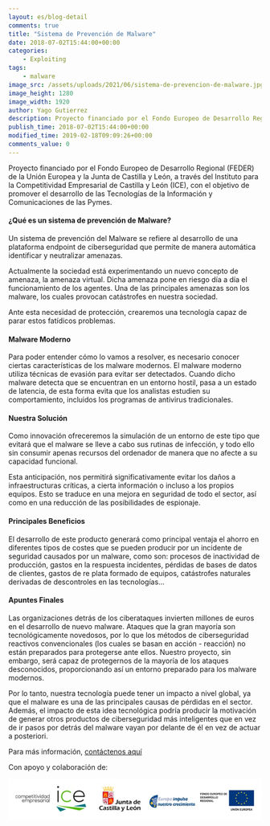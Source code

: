 ```yaml
---
layout: es/blog-detail
comments: true
title: "Sistema de Prevención de Malware"
date: 2018-07-02T15:44:00+00:00
categories:
    - Exploiting
tags:
    - malware
image_src: /assets/uploads/2021/06/sistema-de-prevencion-de-malware.jpg
image_height: 1280
image_width: 1920
author: Yago Gutierrez
description: Proyecto financiado por el Fondo Europeo de Desarrollo Regional (FEDER) de la Unión Europea y la Junta de Castilla y León, a través del Instituto para la Competitividad Empresarial de Castilla y León (ICE), con el objetivo de promover el desarrollo de las Tecnologías de la Información y Comunicaciones de las Pymes. 
publish_time: 2018-07-02T15:44:00+00:00
modified_time: 2019-02-18T09:09:26+00:00
comments_value: 0
---
```

Proyecto financiado por el Fondo Europeo de Desarrollo Regional (FEDER) de la Unión Europea y la Junta de Castilla y León, a través del Instituto para la Competitividad Empresarial de Castilla y León (ICE), con el objetivo de promover el desarrollo de las Tecnologías de la Información y Comunicaciones de las Pymes. 

#### **¿Qué es un sistema de prevención de Malware?**

Un sistema de prevención del Malware se refiere al desarrollo de una plataforma endpoint de ciberseguridad que permite de manera automática identificar y neutralizar amenazas.

Actualmente la sociedad está experimentando un nuevo concepto de amenaza, la amenaza virtual. Dicha amenaza pone en riesgo día a día el funcionamiento de los agentes. Una de las principales amenazas son los malware, los cuales provocan catástrofes en nuestra sociedad.

Ante esta necesidad de protección, crearemos una tecnología capaz de parar estos fatídicos problemas.

#### **Malware Moderno**

Para poder entender cómo lo vamos a resolver, es necesario conocer ciertas características de los malware modernos. El malware moderno utiliza técnicas de evasión para evitar ser detectados. Cuando dicho malware detecta que se encuentran en un entorno hostil, pasa a un estado de latencia, de esta forma evita que los analistas estudien su comportamiento, incluidos los programas de antivirus tradicionales.

#### **Nuestra Solución**

Como innovación ofreceremos la simulación de un entorno de este tipo que evitará que el malware se lleve a cabo sus rutinas de infección, y todo ello sin consumir apenas recursos del ordenador de manera que no afecte a su capacidad funcional.

Esta anticipación, nos permitirá significativamente evitar los daños a infraestructuras críticas, a cierta información o incluso a los propios equipos. Esto se traduce en una mejora en seguridad de todo el sector, así como en una reducción de las posibilidades de espionaje.

#### **Principales Beneficios**

El desarrollo de este producto generará como principal ventaja el ahorro en diferentes tipos de costes que se pueden producir por un incidente de seguridad causados por un malware, como son: procesos de inactividad de producción, gastos en la respuesta incidentes, pérdidas de bases de datos de clientes, gastos de re plata formado de equipos, catástrofes naturales derivadas de descontroles en las tecnologías…

#### **Apuntes Finales**

Las organizaciones detrás de los ciberataques invierten millones de euros en el desarrollo de nuevo malware. Ataques que la gran mayoría son tecnológicamente novedosos, por lo que los métodos de ciberseguridad reactivos convencionales (los cuales se basan en acción - reacción) no están preparados para protegerse ante ellos. Nuestro proyecto, sin embargo, será capaz de protegernos de la mayoría de los ataques desconocidos, proporcionando así un entorno preparado para los malware modernos.

Por lo tanto, nuestra tecnología puede tener un impacto a nivel global, ya que el malware es una de las principales causas de pérdidas en el sector. Además, el impacto de esta idea tecnológica podría producir la motivación de generar otros productos de ciberseguridad más inteligentes que en vez de ir pasos por detrás del malware vayan por delante de él en vez de actuar a posteriori.

Para más información, [contáctenos aquí](https://www.puffinsecurity.com/es/contacto)

Con apoyo y colaboración de:

![entes](/assets/uploads/2021/06/entes.JPG)

